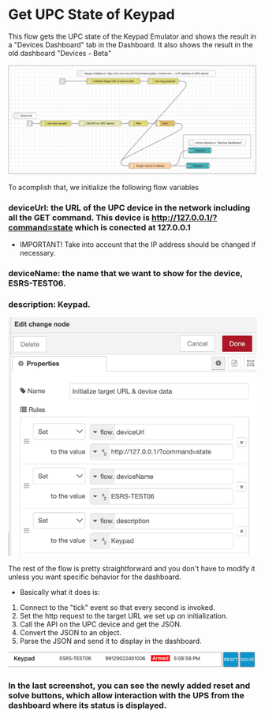 # Get UPC State of Keypad

This flow gets the UPC state of the Keypad Emulator and shows the result in a "Devices Dashboard" tab in the Dashboard. 
It also shows the result in the old dashboard "Devices - Beta"


![Get UPC State Keypad](https://github.com/gabrielcor/node-redescape-EscapeRoomSupplier/blob/develop_Rodrigo/Documentation/screenshots/GetKeypad0.png)


To acomplish that, we initialize the following flow variables
### deviceUrl: the URL of the UPC device in the network including all the GET command. This device is http://127.0.0.1/?command=state which is conected at 127.0.0.1

* IMPORTANT! Take into account that the IP address should be changed if necessary.

###  deviceName: the name that we want to show for the device, ESRS-TEST06.

###  description: Keypad.

![Initialize target URL & device data flow properties](https://github.com/gabrielcor/node-redescape-EscapeRoomSupplier/blob/develop_Rodrigo/Documentation/screenshots/GetKeypad1.png)


The rest of the flow is pretty straightforward and you don't have to modify it unless you want specific behavior for the dashboard.

* Basically what it does is:

1) Connect to the "tick" event so that every second is invoked.
2) Set the http request to the target URL we set up on initialization.
3) Call the API on the UPC device and get the JSON.
4) Convert the JSON to an object.
5) Parse the JSON and send it to display in the dashboard.


![View on dashboard](https://github.com/gabrielcor/node-redescape-EscapeRoomSupplier/blob/develop_Rodrigo/Documentation/screenshots/GetKeypad2.png)

### In the last screenshot, you can see the newly added reset and solve buttons, which allow interaction with the UPS from the dashboard where its status is displayed.